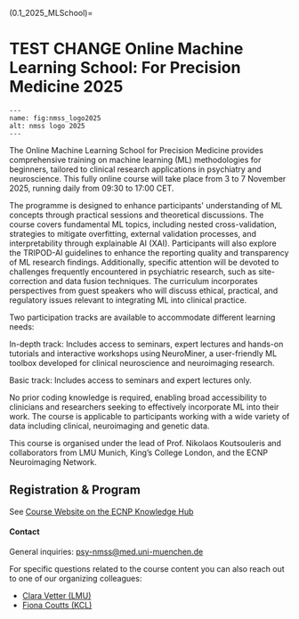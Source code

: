 (0.1_2025_MLSchool)=
# TEST CHANGE Online Machine Learning School: For Precision Medicine 2025 

```{figure} Images/nmss_logo2025.png
---
name: fig:nmss_logo2025
alt: nmss logo 2025
---
```

The Online Machine Learning School for Precision Medicine provides comprehensive training on machine learning (ML) methodologies for beginners, tailored to clinical research applications in psychiatry and neuroscience. This fully online course will take place from 3 to 7 November 2025, running daily from 09:30 to 17:00 CET.

The programme is designed to enhance participants' understanding of ML concepts through practical sessions and theoretical discussions. The course covers fundamental ML topics, including nested cross-validation, strategies to mitigate overfitting, external validation processes, and interpretability through explainable AI (XAI). Participants will also explore the TRIPOD-AI guidelines to enhance the reporting quality and transparency of ML research findings.  Additionally, specific attention will be devoted to challenges frequently encountered in psychiatric research, such as site-correction and data fusion techniques. The curriculum incorporates perspectives from guest speakers who will discuss ethical, practical, and regulatory issues relevant to integrating ML into clinical practice.  

Two participation tracks are available to accommodate different learning needs:

In-depth track: Includes access to seminars, expert lectures and hands-on tutorials and interactive workshops using NeuroMiner, a user-friendly ML toolbox developed for clinical neuroscience and neuroimaging research.

Basic track: Includes access to seminars and expert lectures only.

No prior coding knowledge is required, enabling broad accessibility to clinicians and researchers seeking to effectively incorporate ML into their work. The course is applicable to participants working with a wide variety of data including clinical, neuroimaging and genetic data.  

This course is organised under the lead of Prof. Nikolaos Koutsouleris and collaborators from LMU Munich, King’s College London, and the ECNP Neuroimaging Network. 


## Registration \& Program

See [Course Website on the ECNP Knowledge Hub](https://knowledge-hub.ecnp.eu/all-courses/online-machine-learning-school-precision-medicine)


#### Contact
General inquiries: [psy-nmss@med.uni-muenchen.de](mailto:psy-nmss@med.uni-muenchen.de)

For specific questions related to the course content you can also reach out to one of our organizing colleagues: 
- [Clara Vetter (LMU)](mailto:clara.vetter@med.uni-muenchen.de)
- [Fiona Coutts (KCL)](mailto:fiona.1.coutts@kcl.ac.uk)



